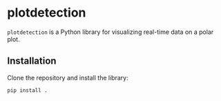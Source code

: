 # plotdetection

`plotdetection` is a Python library for visualizing real-time data on a polar plot.

## Installation

Clone the repository and install the library:

```bash
pip install .
